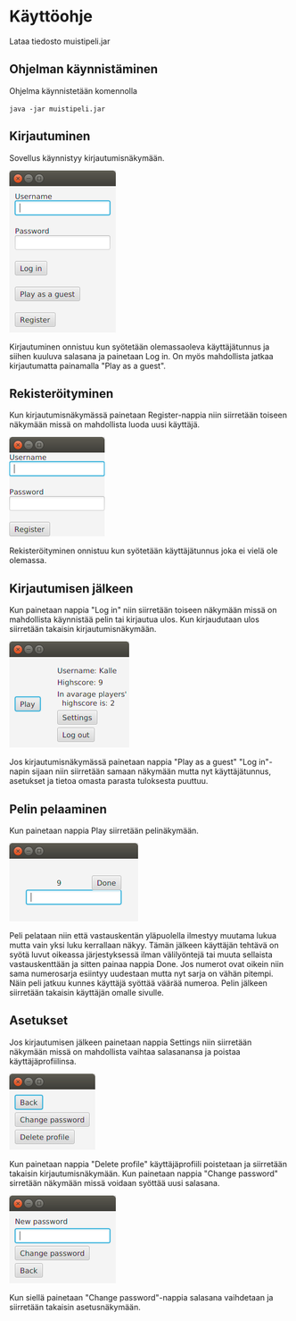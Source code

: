 # Käyttöohje

Lataa tiedosto muistipeli.jar

## Ohjelman käynnistäminen

Ohjelma käynnistetään komennolla

`java -jar muistipeli.jar`

## Kirjautuminen

Sovellus käynnistyy kirjautumisnäkymään.

![kuva](https://github.com/Hanna432/ot_harjoitustyo/blob/master/laskarit/kuvat/kirjautumisnakyma.png)

Kirjautuminen onnistuu kun syötetään olemassaoleva käyttäjätunnus ja siihen kuuluva salasana ja painetaan Log in. 
On myös mahdollista jatkaa kirjautumatta painamalla "Play as a guest".

## Rekisteröityminen

Kun kirjautumisnäkymässä painetaan Register-nappia niin siirretään toiseen näkymään missä on mahdollista luoda uusi käyttäjä.

![kuva](https://github.com/Hanna432/ot_harjoitustyo/blob/master/laskarit/kuvat/rekisteroityminen.png)

Rekisteröityminen onnistuu kun syötetään käyttäjätunnus joka ei vielä ole olemassa.

## Kirjautumisen jälkeen

Kun painetaan nappia "Log in" niin siirretään toiseen näkymään missä on mahdollista käynnistää pelin tai kirjautua ulos. Kun kirjaudutaan ulos siirretään takaisin kirjautumisnäkymään.

![kuva](https://github.com/Hanna432/ot_harjoitustyo/blob/master/laskarit/kuvat/kirjautumisenjalkeen.png)

Jos kirjautumisnäkymässä painetaan nappia "Play as a guest" "Log in"-napin sijaan niin siirretään samaan näkymään mutta nyt käyttäjätunnus, asetukset ja tietoa omasta parasta tuloksesta puuttuu.

## Pelin pelaaminen

Kun painetaan nappia Play siirretään pelinäkymään.

![kuva](https://github.com/Hanna432/ot_harjoitustyo/blob/master/laskarit/kuvat/pelinakyma.png)

Peli pelataan niin että vastauskentän yläpuolella ilmestyy muutama lukua mutta vain yksi luku kerrallaan näkyy. Tämän jälkeen käyttäjän tehtävä on syötä luvut oikeassa järjestyksessä ilman välilyöntejä tai muuta sellaista vastauskenttään ja sitten painaa nappia Done. Jos numerot ovat oikein niin sama numerosarja esiintyy uudestaan mutta nyt sarja on vähän pitempi. Näin peli jatkuu kunnes käyttäjä syöttää väärää numeroa. Pelin jälkeen siirretään takaisin käyttäjän omalle sivulle.

## Asetukset

Jos kirjautumisen jälkeen painetaan nappia Settings niin siirretään näkymään missä on mahdollista vaihtaa salasanansa ja poistaa käyttäjäprofiilinsa.

![kuva](https://github.com/Hanna432/ot_harjoitustyo/blob/master/laskarit/kuvat/asetusnakyma.png)

Kun painetaan nappia "Delete profile" käyttäjäprofiili poistetaan ja siirretään takaisin kirjautumisnäkymään. Kun painetaan nappia "Change password" sirretään näkymään missä voidaan syöttää uusi salasana.

![kuva](https://github.com/Hanna432/ot_harjoitustyo/blob/master/laskarit/kuvat/salasanavaihto.png)

Kun siellä painetaan "Change password"-nappia salasana vaihdetaan ja siirretään takaisin asetusnäkymään.
